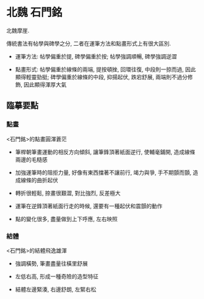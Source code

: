 # 北魏 石門銘

北魏摩崖.

傳統書法有帖學與碑學之分, 二者在運筆方法和點畫形式上有很大區別.

- 運筆方法: 帖學偏重於提, 碑學偏重於按; 帖學強調順暢, 碑學強調逆澀

- 點畫形式: 帖學偏重於線條的兩端, 提按頓挫, 回環往復, 中段則一掠而過, 因此顯得輕靈勁挺; 碑學偏重於線條的中段, 抑揚起伏, 跌宕舒展, 兩端則不過分修飾, 因此顯得渾厚大氣

## 臨摹要點

### 點畫

<石門銘>的點畫圓渾蒼茫

- 筆桿朝筆畫運動的相反方向傾斜, 讓筆鋒頂著紙面逆行, 使輔毫鋪開, 造成線條兩邊的毛糙感

- 加強運筆時的阻拒力量, 好像有東西擋著不讓前行, 竭力與爭, 手不期顫而顫, 造成線條的曲折起伏

- 轉折很輕鬆, 捺畫很艱澀, 對比強烈, 反差極大

- 運筆在逆鋒頂著紙面行走的時候, 還要有一種起伏和震顫的動作

- 點的變化很多, 盡量做到上下呼應, 左右映照

### 結體

<石門銘>的結體飛逸雄渾

- 強調橫勢, 筆畫盡量往橫里舒展

- 左低右高, 形成一種奇險的造型特征

- 結體左邊緊湊, 右邊舒朗, 左緊右松
